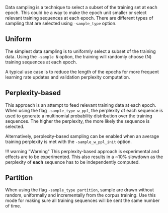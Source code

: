 Data sampling is a technique to select a subset of the training set at each epoch. This could be a way to make the epoch unit smaller or select relevant training sequences at each epoch. There are different types of sampling that are selected using `-sample_type` option.

## Uniform

The simplest data sampling is to uniformly select a subset of the training data. Using the `-sample N` option, the training will randomly choose \(N\) training sequences at each epoch.

A typical use case is to reduce the length of the epochs for more frequent learning rate updates and validation perplexity computation.

## Perplexity-based

This approach is an attempt to feed relevant training data at each epoch. When using the flag `-sample_type w_ppl`, the perplexity of each sequence is used to generate a multinomial probability distribution over the training sequences. The higher the perplexity, the more likely the sequence is selected.

Alternatively, perplexity-based sampling can be enabled when an average training perplexity is met with the `-sample_w_ppl_init` option.

!!! warning "Warning"
    This perplexity-based approach is experimental and effects are to be experimented. This also results in a ~10% slowdown as the perplexity of **each** sequence has to be independently computed.

## Partition

When using the flag `-sample_type partition`, sample are drawn without random, uniformally and incrementally from the corpus training. Use this mode for making sure all training sequences will be sent the same number of time.
